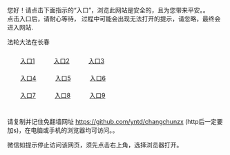 您好！请点击下面指示的“入口”，浏览此网站是安全的，且为您带来平安。。 <br/>
点击入口后，请耐心等待， 过程中可能会出现无法打开的提示，请忽略，最终会进入网站. </br>

法轮大法在长春<br/>
<div style="padding:10px"><a style="margin:20px" target="_blank" href="http://da2ghtuvlatqp.cloudfront.net/zytas?iwayjs" id="ccLink1" rel="nofollow">入口1</a> <a target="_blank" style="margin:20px" href="http://drbtioet6y0o8.cloudfront.net/zytas?qzjmjky" id="ccLink2" rel="nofollow">入口2</a> <a style="margin:20px" target="_blank" href="http://dc3dl06goon0x.cloudfront.net/zytas?yrnrqc" id="ccLink3" rel="nofollow">入口3</a></div>

<div style="padding:10px" ><a style="margin:20px" target="_blank" href="http://da2ghtuvlatqp.cloudfront.net/zytas?iwayjs" id="ccLink4" rel="nofollow">入口4</a> <a style="margin:20px" href="http://drbtioet6y0o8.cloudfront.net/zytas?qzjmjky" target="_blank" id="ccLink5" rel="nofollow">入口5</a> <a style="margin:20px" href="http://dc3dl06goon0x.cloudfront.net/zytas?yrnrqc" target="_blank" id="ccLink6" rel="nofollow">入口6</a></div>

<div style="padding:10px"><a style="margin:20px" target="_blank" href="http://da2ghtuvlatqp.cloudfront.net/zytas?iwayjs" id="ccLink7" rel="nofollow">入口7</a> <a style="margin:20px" href="http://drbtioet6y0o8.cloudfront.net/zytas?qzjmjky" target="_blank" id="ccLink8" rel="nofollow">入口8</a> <a style="margin:20px" target="_blank" href="http://dc3dl06goon0x.cloudfront.net/zytas?yrnrqc" id="ccLink9" rel="nofollow">入口9</a></div>

<br/>



请复制并记住免翻墙网址 https://github.com/yntd/changchunzx (http后一定要加s)，在电脑或手机的浏览器均可访问。。<br/>

微信如提示停止访问该网页，须先点击右上角，选择浏览器打开。
